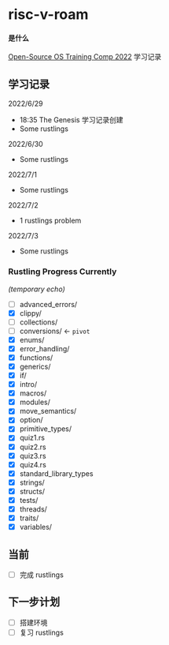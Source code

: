 # risc-v-roam

#### 是什么
[Open-Source OS Training Comp 2022](https://github.com/LearningOS/rust-based-os-comp2022) 学习记录

## 学习记录

2022/6/29 
- 18:35 The Genesis 学习记录创建
- Some rustlings

2022/6/30
- Some rustlings 

2022/7/1  

- Some rustlings

2022/7/2  

- 1 rustlings problem

2022/7/3

- Some rustlings

### Rustling Progress Currently 
*(temporary echo)*
- [ ] advanced_errors/
- [x] clippy/ 
- [ ] collections/
- [ ] conversions/ ← `pivot`
- [x] enums/
- [x] error_handling/
- [x] functions/
- [x] generics/
- [x] if/
- [x] intro/
- [x] macros/
- [x] modules/
- [x] move_semantics/
- [x] option/
- [x] primitive_types/
- [x] quiz1.rs
- [x] quiz2.rs
- [x] quiz3.rs
- [x] quiz4.rs
- [x] standard_library_types
- [x] strings/
- [x] structs/
- [x] tests/
- [x] threads/
- [x] traits/
- [x] variables/

## 当前
- [ ] 完成 rustlings

## 下一步计划
- [ ] 搭建环境
- [ ] 复习 rustlings
